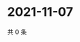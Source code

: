 # 2021-11-07

共 0 条

<!-- BEGIN WEIBO -->
<!-- 最后更新时间 Sun Nov 07 2021 00:20:03 GMT+0800 (China Standard Time) -->

<!-- END WEIBO -->
